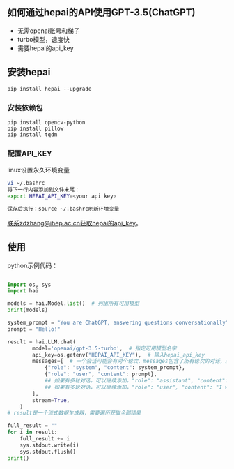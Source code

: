 
## 如何通过hepai的API使用GPT-3.5(ChatGPT)

+ 无需openai账号和梯子
+ turbo模型，速度快
+ 需要hepai的api_key

## 安装hepai
```
pip install hepai --upgrade
```
### 安装依赖包
```
pip install opencv-python
pip install pillow
pip install tqdm
```

### 配置API_KEY 

linux设置永久环境变量
```bash
vi ~/.bashrc
将下一行内容添加到文件末尾：
export HEPAI_API_KEY=<your api key>

保存后执行：source ~/.bashrc刷新环境变量
```
联系zdzhang@ihep.ac.cn获取hepai的api_key。

## 使用

python示例代码：
```python

import os, sys
import hai

models = hai.Model.list()  # 列出所有可用模型
print(models)

system_prompt = "You are ChatGPT, answering questions conversationally"
prompt = "Hello!"

result = hai.LLM.chat(
        model='openai/gpt-3.5-turbo',  # 指定可用模型名字
        api_key=os.getenv("HEPAI_API_KEY"),  # 输入hepai_api_key
        messages=[  # 一个会话可能会有对个轮次，messages包含了所有轮次的对话，总是以角色user结束，gpt作为assistant来回复
            {"role": "system", "content": system_prompt},
            {"role": "user", "content": prompt},
            ## 如果有多轮对话，可以继续添加，"role": "assistant", "content": "Hello there! How may I assist you today?"
            ## 如果有多轮对话，可以继续添加，"role": "user", "content": "I want to buy a car."
        ],
        stream=True,
    )
# result是一个流式数据生成器，需要遍历获取全部结果

full_result = ""
for i in result:
    full_result += i
    sys.stdout.write(i)
    sys.stdout.flush()
print()
```


